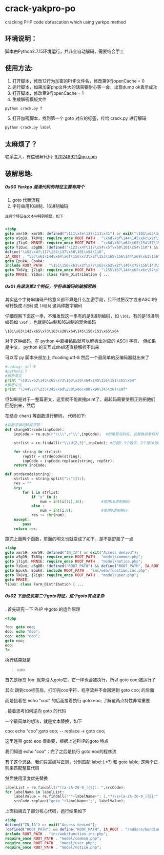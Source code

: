 # crack-yakpro-po
cracking PHP code obfuscation which using yarkpo method


## 环境说明：
  脚本由Python2.7.15环境运行，并非全自动解码，需要结合手工

## 使用方法:
  1. 打开脚本，修改12行为加密的PHP文件名，修改第9行openCache = 0   
  2. 运行脚本，如果加密php文件大的话需要耐心等一会，出现dump ok表示成功
  3. 打开脚本，修改第9行openCache = 1
  4. 生成解密模板文件
  ``` bash
  python crack.py f 
  ```
  5. 打开加密脚本，找到第一个 goto 对应的标签，传给 crack.py 进行解码
  ``` bash
  python crack.py label 
  ```
  
  
## 太麻烦了？
联系主人，有偿破解代码:  920248921@qq.com
  
  
 



## 破解思路: 

##### 0x00 Yarkpo 混淆代码的特征主要有两个
1. goto 代替流程
2. 字符串用10进制、16进制编码

`这两个特征在文本中特别明显，如下`

``` php

<?php
goto xmr59; xmr59: defined("\111\x4e\137\111\x41") or exit("\101\x63\143\x65\x73\163\x20\x64\145\156\151\x65\x64"); 
goto a5gDB; Tk8Vg: require_once ROOT_PATH . "\x6d\x6f\144\145\x6c\x2f\143\x6f\x6d\x6d\x6f\x6e\x2e\160\150\160"; 
goto j7igX; MRNIE: require_once ROOT_PATH . "\x6d\x6f\x64\x65\154\57\156\157\x74\x69\143\x65\56\160\x68\x70"; 
goto YiQux; a5gDB: !defined("\122\x4f\117\x54\x5f\x50\101\x54\110") && 
define("\x52\x4f\117\124\137\x50\101\x54\110", 
IA_ROOT . "\57\x61\144\x64\x6f\156\x73\x2f\153\165\156\144\x69\x61\156\137\146\141\x72\155\57"); 
goto EpukA; EpukA: 
include ROOT_PATH . "\151\156\x63\x2f\x77\x65\x62\x2f\146\x75\156\143\x74\x69\157\156\56\151\x6e\143\56\160\x68\160"; 
goto Tk8Vg; j7igX: require_once ROOT_PATH . "\155\157\144\x65\x6c\57\x75\163\x65\x72\x2e\x70\x68\160"; 
goto MRNIE; YiQux: class Farm_Distribution { ...
```

##### 0x01 先说说第2个特征，字符串编码的破解思路

其实这个字符串编码严格意义都不算是什么加密手段，只不过把汉字或者ASCII符号转换成 `8进制` 或 `16进制` 这两种数字编码

仔细观察下面这一串，不难发现这一串有的是8进制编码，如 `\101`，有的是16进制编码如 `\x6f` ，也就是8进制和16进制的混合编码

`\101\x63\143\x65\x73\163\x20\x64\145\156\151\x65\x64`

对于这种编码，在 python 中直接黏贴就可以解析出对应的 ASCII 字符， 但如果是中文， python 的交互式shell还直接解析不出来

可以写 py 脚本头部加上 #coding:utf-8 然后一个最简单的反编码器就出来了

``` python
#coding: utf-8
#python2.7
#解析英文
print "\101\x63\143\x65\x73\163\x20\x64\145\156\151\x65\x64"
#解析中文
print "\344\277\235\345\xad\230\xe6\x88\x90\345\x8a\x9f"
```

但如果是对于一整篇密文，这里就不能直接print了，最起码需要使用正则把他们匹配出来，然后

在结合 char() 等函数进行解码， 代码如下:

``` python
#将数字编码转成字符
def changeStrcode(inpCode):
    inpCode = re.sub(r"\\\\",r"\\",inpCode);  #如果是双斜杠，这替换成单斜杆

    strlist = re.findall(r"\\\d{2,3}",inpCode); #匹配2-3个数字，2个是16进制 3个是8进制

    for string in strlist:
        repStr = strdecode(string);
        inpCode = inpCode.replace(string, repStr);
    return inpCode;

def strdecode(string):
    strlist = string.split("\\")[1:];
    res = ""
    try:
        for i in strlist:
            if "x" in i:
                num = int(i[1:],16);        #使用16进制解码
            else :
                num = int(i,8);             #使用8进制解码
            res += chr(num);
    except:
        pass
    return res;
```

跑完上面两个函数，前面的明文也就变成了如下，是不是舒服了一点
``` PHP
<?php
goto xmr59; xmr59: defined("IN_IA") or exit("Access denied"); 
goto a5gDB; Tk8Vg: require_once ROOT_PATH . "model/common.php"; 
goto j7igX; MRNIE: require_once ROOT_PATH . "model/notice.php"; 
goto YiQux; a5gDB: !defined("ROOT_PATH") && define("ROOT_PATH", IA_ROOT . "/addons/kundian_farm/"); 
goto EpukA; EpukA: include ROOT_PATH . "inc/web/function.inc.php"; 
goto Tk8Vg; j7igX: require_once ROOT_PATH . "model/user.php"; 
goto MRNIE; 
YiQux: class Farm_Distribution { ...
```

##### 0x02 下面说说第二个goto特征，这个goto有点复杂

. 首先研究一下 PHP 中goto 的运作原理

```PHP
<?php

foo: goto coo;
doo: echo "doo";
coo: echo "coo";
goto eoo;
eoo:
?>
```
执行结果就是
> coo

首先是标签 foo: 就算没人goto它，它一样也会被执行，所以 goto coo;被运行了

其次 跳到coo标签后，打印完coo字符，程序流并不会回溯到 goto coo; 的后面

而是接着在 echo "coo" 的后面接着执行 goto eoo; 了解这两点特性非常重要


. 接着思考如何逆向 goto 的代码

一个最简单的想法，就是文本替换，如下

coo: echo "coo";goto eoo;    -- replace ->   goto coo;

这里连带 goto eoo 很重要，根据上述PHP的goto 特点

我们知道 echo "coo"；完了之后是执行 goto eoo的程序流

有了这个思路，我们只需编写正则，分别匹配 label:(.\*?) 和 goto lable; 这两个正则来匹配整篇代码

然后使用深度优先替换

``` python
labelList = re.findall(r"([a-zA-Z0-9_]{5}): ",srcCode);
for labelName in labelList:
    labelValue = re.findall(r""+labelName+": (.*?)\s+[a-zA-Z0-9_]{5}:", srcCode)[0];
    srcCode.replace("goto "+labelName+";", labelValue);
```
上面指摘去了部分核心代码，运行结果如下
``` PHP
<?php
defined("IN_IA") or exit("Access denied");
!defined("ROOT_PATH") && define("ROOT_PATH", IA_ROOT . "/addons/kundian_farm/");
include ROOT_PATH . "inc/web/function.inc.php";
require_once ROOT_PATH . "model/common.php";
require_once ROOT_PATH . "model/user.php";
require_once ROOT_PATH . "model/notice.php";
```

